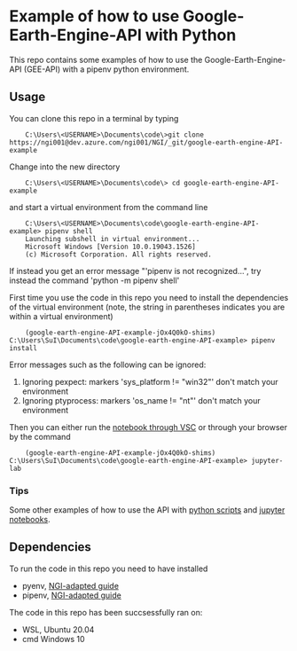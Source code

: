 # Example of how to use Google-Earth-Engine-API with Python 
This repo contains some examples of how to use the Google-Earth-Engine-API (GEE-API) with a pipenv python environment. 

## Usage 
You can clone this repo in a terminal by typing

        C:\Users\<USERNAME>\Documents\code\>git clone https://ngi001@dev.azure.com/ngi001/NGI/_git/google-earth-engine-API-example

Change into the new directory 

        C:\Users\<USERNAME>\Documents\code\> cd google-earth-engine-API-example     

and start a virtual environment from the command line 

        C:\Users\<USERNAME>\Documents\code\google-earth-engine-API-example> pipenv shell 
        Launching subshell in virtual environment...
        Microsoft Windows [Version 10.0.19043.1526]
        (c) Microsoft Corporation. All rights reserved.

If instead you get an error message "'pipenv is not recognized...", try instead the command 'python -m pipenv shell'

First time you use the code in this repo you need to install the dependencies of the virtual environment (note, the string in parentheses indicates you are within a virtual environment)

        (google-earth-engine-API-example-jOx4Q0kO-shims) C:\Users\SuI\Documents\code\google-earth-engine-API-example> pipenv install 

Error messages such as the following can be ignored:
1. Ignoring pexpect: markers 'sys_platform != "win32"' don't match your environment
2. Ignoring ptyprocess: markers 'os_name != "nt"' don't match your environment

Then you can either run the [notebook through VSC](https://code.visualstudio.com/learn/educators/notebooks) or through your browser by the command 

        (google-earth-engine-API-example-jOx4Q0kO-shims) C:\Users\SuI\Documents\code\google-earth-engine-API-example> jupyter-lab     

### Tips 
Some other examples of how to use the API with [python scripts](https://github.com/google/earthengine-api/tree/master/python/examples/py) and [jupyter notebooks](https://github.com/google/earthengine-api/tree/master/python/examples/ipynb). 

## Dependencies
To run the code in this repo you need to have installed 
- pyenv, [NGI-adapted guide](https://ngiwiki.slite.com/app/docs/KXWBnnQrSS_Uu4)
- pipenv, [NGI-adapted guide](https://ngiwiki.slite.com/app/docs/tO10k0gX_U-6Ve)


The code in this repo has been succsessfully ran on: 
- WSL, Ubuntu 20.04 
- cmd Windows 10 
